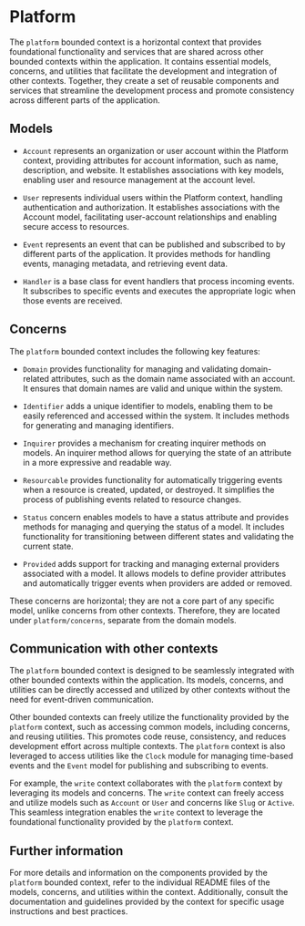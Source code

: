 # Platform

The `platform` bounded context is a horizontal context that provides foundational functionality and services that are shared across other bounded contexts within the application. It contains essential models, concerns, and utilities that facilitate the development and integration of other contexts. Together, they create a set of reusable components and services that streamline the development process and promote consistency across different parts of the application.

## Models

* `Account` represents an organization or user account within the Platform context, providing attributes for account information, such as name, description, and website. It establishes associations with key models, enabling user and resource management at the account level.

* `User` represents individual users within the Platform context, handling authentication and authorization. It establishes associations with the Account model, facilitating user-account relationships and enabling secure access to resources.

* `Event` represents an event that can be published and subscribed to by different parts of the application. It provides methods for handling events, managing metadata, and retrieving event data.

* `Handler` is a base class for event handlers that process incoming events. It subscribes to specific events and executes the appropriate logic when those events are received.

## Concerns

The `platform` bounded context includes the following key features:

* `Domain` provides functionality for managing and validating domain-related attributes, such as the domain name associated with an account. It ensures that domain names are valid and unique within the system.

* `Identifier` adds a unique identifier to models, enabling them to be easily referenced and accessed within the system. It includes methods for generating and managing identifiers.

* `Inquirer` provides a mechanism for creating inquirer methods on models. An inquirer method allows for querying the state of an attribute in a more expressive and readable way.

* `Resourcable` provides functionality for automatically triggering events when a resource is created, updated, or destroyed. It simplifies the process of publishing events related to resource changes.

* `Status` concern enables models to have a status attribute and provides methods for managing and querying the status of a model. It includes functionality for transitioning between different states and validating the current state.

* `Provided` adds support for tracking and managing external providers associated with a model. It allows models to define provider attributes and automatically trigger events when providers are added or removed.

These concerns are horizontal; they are not a core part of any specific model, unlike concerns from other contexts. Therefore, they are located under `platform/concerns`, separate from the domain models.


## Communication with other contexts

The `platform` bounded context is designed to be seamlessly integrated with other bounded contexts within the application. Its models, concerns, and utilities can be directly accessed and utilized by other contexts without the need for event-driven communication.

Other bounded contexts can freely utilize the functionality provided by the `platform` context, such as accessing common models, including concerns, and reusing utilities. This promotes code reuse, consistency, and reduces development effort across multiple contexts. The `platform` context is also leveraged to access utilities like the `Clock` module for managing time-based events and the `Event` model for publishing and subscribing to events.

For example, the `write` context collaborates with the `platform` context by leveraging its models and concerns. The `write` context can freely access and utilize models such as `Account` or `User` and concerns like `Slug` or `Active`. This seamless integration enables the `write` context to leverage the foundational functionality provided by the `platform` context.

## Further information

For more details and information on the components provided by the `platform` bounded context, refer to the individual README files of the models, concerns, and utilities within the context. Additionally, consult the documentation and guidelines provided by the context for specific usage instructions and best practices.
